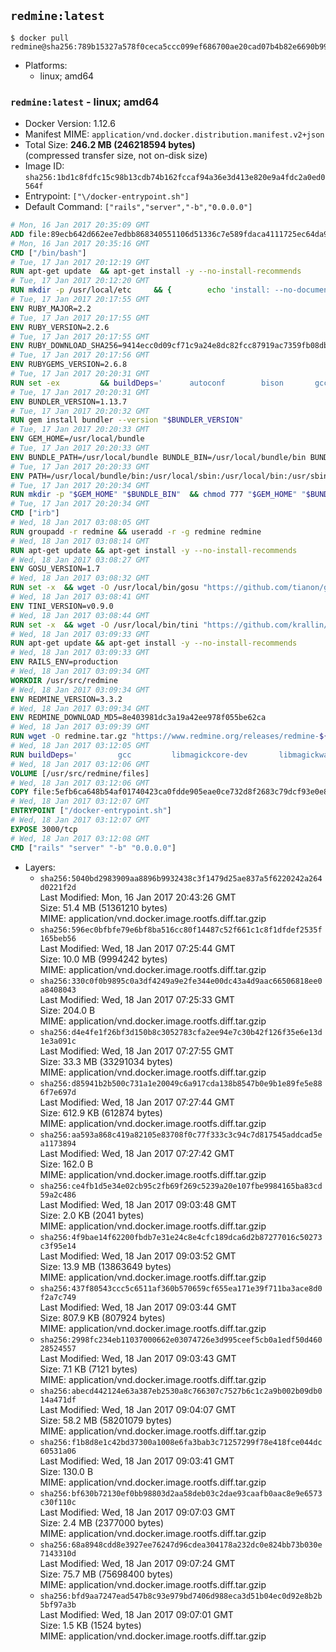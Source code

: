 ## `redmine:latest`

```console
$ docker pull redmine@sha256:789b15327a578f0ceca5ccc099ef686700ae20cad07b4b82e6690b997c1c7692
```

-	Platforms:
	-	linux; amd64

### `redmine:latest` - linux; amd64

-	Docker Version: 1.12.6
-	Manifest MIME: `application/vnd.docker.distribution.manifest.v2+json`
-	Total Size: **246.2 MB (246218594 bytes)**  
	(compressed transfer size, not on-disk size)
-	Image ID: `sha256:1bd1c8fdfc15c98b13cdb74b162fccaf94a36e3d413e820e9a4fdc2a0ed0564f`
-	Entrypoint: `["\/docker-entrypoint.sh"]`
-	Default Command: `["rails","server","-b","0.0.0.0"]`

```dockerfile
# Mon, 16 Jan 2017 20:35:09 GMT
ADD file:89ecb642d662ee7edbb868340551106d51336c7e589fdaca4111725ec64da957 in / 
# Mon, 16 Jan 2017 20:35:16 GMT
CMD ["/bin/bash"]
# Tue, 17 Jan 2017 20:12:19 GMT
RUN apt-get update 	&& apt-get install -y --no-install-recommends 		bzip2 		ca-certificates 		libffi-dev 		libgdbm3 		libssl-dev 		libyaml-dev 		procps 		zlib1g-dev 	&& rm -rf /var/lib/apt/lists/*
# Tue, 17 Jan 2017 20:12:20 GMT
RUN mkdir -p /usr/local/etc 	&& { 		echo 'install: --no-document'; 		echo 'update: --no-document'; 	} >> /usr/local/etc/gemrc
# Tue, 17 Jan 2017 20:17:55 GMT
ENV RUBY_MAJOR=2.2
# Tue, 17 Jan 2017 20:17:55 GMT
ENV RUBY_VERSION=2.2.6
# Tue, 17 Jan 2017 20:17:55 GMT
ENV RUBY_DOWNLOAD_SHA256=9414ecc0d09cf71c9a24e8dc82fcc87919ac7359fb08db2791d6c32bfd157339
# Tue, 17 Jan 2017 20:17:56 GMT
ENV RUBYGEMS_VERSION=2.6.8
# Tue, 17 Jan 2017 20:20:31 GMT
RUN set -ex 		&& buildDeps=' 		autoconf 		bison 		gcc 		libbz2-dev 		libgdbm-dev 		libglib2.0-dev 		libncurses-dev 		libreadline-dev 		libxml2-dev 		libxslt-dev 		make 		ruby 		wget 		xz-utils 	' 	&& apt-get update 	&& apt-get install -y --no-install-recommends $buildDeps 	&& rm -rf /var/lib/apt/lists/* 		&& wget -O ruby.tar.xz "https://cache.ruby-lang.org/pub/ruby/${RUBY_MAJOR%-rc}/ruby-$RUBY_VERSION.tar.xz" 	&& echo "$RUBY_DOWNLOAD_SHA256 *ruby.tar.xz" | sha256sum -c - 		&& mkdir -p /usr/src/ruby 	&& tar -xJf ruby.tar.xz -C /usr/src/ruby --strip-components=1 	&& rm ruby.tar.xz 		&& cd /usr/src/ruby 		&& { 		echo '#define ENABLE_PATH_CHECK 0'; 		echo; 		cat file.c; 	} > file.c.new 	&& mv file.c.new file.c 		&& autoconf 	&& ./configure --disable-install-doc --enable-shared 	&& make -j"$(nproc)" 	&& make install 		&& apt-get purge -y --auto-remove $buildDeps 	&& cd / 	&& rm -r /usr/src/ruby 		&& gem update --system "$RUBYGEMS_VERSION"
# Tue, 17 Jan 2017 20:20:31 GMT
ENV BUNDLER_VERSION=1.13.7
# Tue, 17 Jan 2017 20:20:32 GMT
RUN gem install bundler --version "$BUNDLER_VERSION"
# Tue, 17 Jan 2017 20:20:33 GMT
ENV GEM_HOME=/usr/local/bundle
# Tue, 17 Jan 2017 20:20:33 GMT
ENV BUNDLE_PATH=/usr/local/bundle BUNDLE_BIN=/usr/local/bundle/bin BUNDLE_SILENCE_ROOT_WARNING=1 BUNDLE_APP_CONFIG=/usr/local/bundle
# Tue, 17 Jan 2017 20:20:33 GMT
ENV PATH=/usr/local/bundle/bin:/usr/local/sbin:/usr/local/bin:/usr/sbin:/usr/bin:/sbin:/bin
# Tue, 17 Jan 2017 20:20:34 GMT
RUN mkdir -p "$GEM_HOME" "$BUNDLE_BIN" 	&& chmod 777 "$GEM_HOME" "$BUNDLE_BIN"
# Tue, 17 Jan 2017 20:20:34 GMT
CMD ["irb"]
# Wed, 18 Jan 2017 03:08:05 GMT
RUN groupadd -r redmine && useradd -r -g redmine redmine
# Wed, 18 Jan 2017 03:08:14 GMT
RUN apt-get update && apt-get install -y --no-install-recommends 		ca-certificates 		wget 	&& rm -rf /var/lib/apt/lists/*
# Wed, 18 Jan 2017 03:08:27 GMT
ENV GOSU_VERSION=1.7
# Wed, 18 Jan 2017 03:08:32 GMT
RUN set -x 	&& wget -O /usr/local/bin/gosu "https://github.com/tianon/gosu/releases/download/$GOSU_VERSION/gosu-$(dpkg --print-architecture)" 	&& wget -O /usr/local/bin/gosu.asc "https://github.com/tianon/gosu/releases/download/$GOSU_VERSION/gosu-$(dpkg --print-architecture).asc" 	&& export GNUPGHOME="$(mktemp -d)" 	&& gpg --keyserver ha.pool.sks-keyservers.net --recv-keys B42F6819007F00F88E364FD4036A9C25BF357DD4 	&& gpg --batch --verify /usr/local/bin/gosu.asc /usr/local/bin/gosu 	&& rm -r "$GNUPGHOME" /usr/local/bin/gosu.asc 	&& chmod +x /usr/local/bin/gosu 	&& gosu nobody true
# Wed, 18 Jan 2017 03:08:41 GMT
ENV TINI_VERSION=v0.9.0
# Wed, 18 Jan 2017 03:08:44 GMT
RUN set -x 	&& wget -O /usr/local/bin/tini "https://github.com/krallin/tini/releases/download/$TINI_VERSION/tini" 	&& wget -O /usr/local/bin/tini.asc "https://github.com/krallin/tini/releases/download/$TINI_VERSION/tini.asc" 	&& export GNUPGHOME="$(mktemp -d)" 	&& gpg --keyserver ha.pool.sks-keyservers.net --recv-keys 6380DC428747F6C393FEACA59A84159D7001A4E5 	&& gpg --batch --verify /usr/local/bin/tini.asc /usr/local/bin/tini 	&& rm -r "$GNUPGHOME" /usr/local/bin/tini.asc 	&& chmod +x /usr/local/bin/tini 	&& tini -h
# Wed, 18 Jan 2017 03:09:33 GMT
RUN apt-get update && apt-get install -y --no-install-recommends 		imagemagick 		libmysqlclient18 		libpq5 		libsqlite3-0 				bzr 		git 		mercurial 		openssh-client 		subversion 	&& rm -rf /var/lib/apt/lists/*
# Wed, 18 Jan 2017 03:09:33 GMT
ENV RAILS_ENV=production
# Wed, 18 Jan 2017 03:09:34 GMT
WORKDIR /usr/src/redmine
# Wed, 18 Jan 2017 03:09:34 GMT
ENV REDMINE_VERSION=3.3.2
# Wed, 18 Jan 2017 03:09:34 GMT
ENV REDMINE_DOWNLOAD_MD5=8e403981dc3a19a42ee978f055be62ca
# Wed, 18 Jan 2017 03:09:39 GMT
RUN wget -O redmine.tar.gz "https://www.redmine.org/releases/redmine-${REDMINE_VERSION}.tar.gz" 	&& echo "$REDMINE_DOWNLOAD_MD5 redmine.tar.gz" | md5sum -c - 	&& tar -xvf redmine.tar.gz --strip-components=1 	&& rm redmine.tar.gz files/delete.me log/delete.me 	&& mkdir -p tmp/pdf public/plugin_assets 	&& chown -R redmine:redmine ./
# Wed, 18 Jan 2017 03:12:05 GMT
RUN buildDeps=' 		gcc 		libmagickcore-dev 		libmagickwand-dev 		libmysqlclient-dev 		libpq-dev 		libsqlite3-dev 		make 		patch 	' 	&& set -ex 	&& apt-get update && apt-get install -y $buildDeps --no-install-recommends 	&& rm -rf /var/lib/apt/lists/* 	&& bundle install --without development test 	&& for adapter in mysql2 postgresql sqlite3; do 		echo "$RAILS_ENV:" > ./config/database.yml; 		echo "  adapter: $adapter" >> ./config/database.yml; 		bundle install --without development test; 	done 	&& rm ./config/database.yml 	&& apt-get purge -y --auto-remove $buildDeps
# Wed, 18 Jan 2017 03:12:06 GMT
VOLUME [/usr/src/redmine/files]
# Wed, 18 Jan 2017 03:12:06 GMT
COPY file:5efb6ca648b54af01740423ca0fdde905eae0ce732d8f2683c79dcf93e0e86c5 in / 
# Wed, 18 Jan 2017 03:12:07 GMT
ENTRYPOINT ["/docker-entrypoint.sh"]
# Wed, 18 Jan 2017 03:12:07 GMT
EXPOSE 3000/tcp
# Wed, 18 Jan 2017 03:12:08 GMT
CMD ["rails" "server" "-b" "0.0.0.0"]
```

-	Layers:
	-	`sha256:5040bd2983909aa8896b9932438c3f1479d25ae837a5f6220242a264d0221f2d`  
		Last Modified: Mon, 16 Jan 2017 20:43:26 GMT  
		Size: 51.4 MB (51361210 bytes)  
		MIME: application/vnd.docker.image.rootfs.diff.tar.gzip
	-	`sha256:596ec0bfbfe79e6bf8ba516cc80f14487c52f661c1c8f1dfdef2535f165beb56`  
		Last Modified: Wed, 18 Jan 2017 07:25:44 GMT  
		Size: 10.0 MB (9994242 bytes)  
		MIME: application/vnd.docker.image.rootfs.diff.tar.gzip
	-	`sha256:330c0f0b9895c0a3df4249a9e2fe344e00dc43a4d9aac66506818ee0a8408043`  
		Last Modified: Wed, 18 Jan 2017 07:25:33 GMT  
		Size: 204.0 B  
		MIME: application/vnd.docker.image.rootfs.diff.tar.gzip
	-	`sha256:d4e4fe1f26bf3d150b8c3052783cfa2ee94e7c30b42f126f35e6e13d1e3a091c`  
		Last Modified: Wed, 18 Jan 2017 07:27:55 GMT  
		Size: 33.3 MB (33291034 bytes)  
		MIME: application/vnd.docker.image.rootfs.diff.tar.gzip
	-	`sha256:d85941b2b500c731a1e20049c6a917cda138b8547b0e9b1e89fe5e886f7e697d`  
		Last Modified: Wed, 18 Jan 2017 07:27:44 GMT  
		Size: 612.9 KB (612874 bytes)  
		MIME: application/vnd.docker.image.rootfs.diff.tar.gzip
	-	`sha256:aa593a868c419a82105e83708f0c77f333c3c94c7d817545addcad5ea1173894`  
		Last Modified: Wed, 18 Jan 2017 07:27:42 GMT  
		Size: 162.0 B  
		MIME: application/vnd.docker.image.rootfs.diff.tar.gzip
	-	`sha256:ce4fb1d5e34e02cb95c2fb69f269c5239a20e107fbe9984165ba83cd59a2c486`  
		Last Modified: Wed, 18 Jan 2017 09:03:48 GMT  
		Size: 2.0 KB (2041 bytes)  
		MIME: application/vnd.docker.image.rootfs.diff.tar.gzip
	-	`sha256:4f9bae14f62200fbdb7e31e24c8e4cfc189dca6d2b87277016c50273c3f95e14`  
		Last Modified: Wed, 18 Jan 2017 09:03:52 GMT  
		Size: 13.9 MB (13863649 bytes)  
		MIME: application/vnd.docker.image.rootfs.diff.tar.gzip
	-	`sha256:437f80543ccc5c6511af360b570659cf655ea171e39f711ba3ace8d0f2a7c749`  
		Last Modified: Wed, 18 Jan 2017 09:03:44 GMT  
		Size: 807.9 KB (807924 bytes)  
		MIME: application/vnd.docker.image.rootfs.diff.tar.gzip
	-	`sha256:2998fc234eb11037000662e03074726e3d995ceef5cb0a1edf50d46028524557`  
		Last Modified: Wed, 18 Jan 2017 09:03:43 GMT  
		Size: 7.1 KB (7121 bytes)  
		MIME: application/vnd.docker.image.rootfs.diff.tar.gzip
	-	`sha256:abecd442124e63a387eb2530a8c766307c7527b6c1c2a9b002b09db014a471df`  
		Last Modified: Wed, 18 Jan 2017 09:04:07 GMT  
		Size: 58.2 MB (58201079 bytes)  
		MIME: application/vnd.docker.image.rootfs.diff.tar.gzip
	-	`sha256:f1b8d8e1c42bd37300a1008e6fa3bab3c71257299f78e418fce044dc60531a06`  
		Last Modified: Wed, 18 Jan 2017 09:03:41 GMT  
		Size: 130.0 B  
		MIME: application/vnd.docker.image.rootfs.diff.tar.gzip
	-	`sha256:bf630b72130ef0bb98803d2aa58deb03c2dae93caafb0aac8e9e6573c30f110c`  
		Last Modified: Wed, 18 Jan 2017 09:07:03 GMT  
		Size: 2.4 MB (2377000 bytes)  
		MIME: application/vnd.docker.image.rootfs.diff.tar.gzip
	-	`sha256:68a8948cdd8e3927ee76247d96cdea304178a232dc0e824bb73b030e7143310d`  
		Last Modified: Wed, 18 Jan 2017 09:07:24 GMT  
		Size: 75.7 MB (75698400 bytes)  
		MIME: application/vnd.docker.image.rootfs.diff.tar.gzip
	-	`sha256:bfd9aa7247ead547b8c93e979bd7406d988eca3d51b04ec0d92e8b2b5bf97a3b`  
		Last Modified: Wed, 18 Jan 2017 09:07:01 GMT  
		Size: 1.5 KB (1524 bytes)  
		MIME: application/vnd.docker.image.rootfs.diff.tar.gzip
